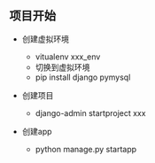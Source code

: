 ## 项目开始

- 创建虚拟环境
    - vitualenv xxx_env
    - 切换到虚拟环境
    - pip install django pymysql 

- 创建项目
    - django-admin startproject xxx

- 创建app
    - python manage.py startapp